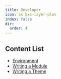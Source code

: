 ```yaml
---
title: Developer
icon: bx bxs-layer-plus
index: false
dir:
  order: 4
---
```


## Content List

- [Environment](../developer/environment.md)
- [Writing a Module](../developer/module.md)
- [Writing a Theme](../developer/theme.md)
